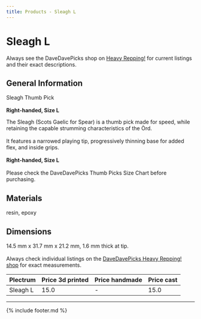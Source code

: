 ```yaml
---
title: Products - Sleagh L
---
```

# Sleagh L

Always see the DaveDavePicks shop on [Heavy Repping!](https://www.heavyrepping.com/store/shop/davedavepicks/) for current listings and their exact descriptions.

## General Information
Sleagh Thumb Pick<br/><br/>**Right-handed, Size L**

The Sleagh (Scots Gaelic for Spear) is a thumb pick made for speed, while retaining the capable strumming characteristics of the Òrd.<br/><br/>It features a narrowed playing tip, progressively thinning base for added flex, and inside grips.<br/><br/>**Right-handed, Size L**<br/><br/>Please check the DaveDavePicks Thumb Picks Size Chart before purchasing.

## Materials
resin, epoxy

## Dimensions
14.5 mm x 31.7 mm x 21.2 mm, 1.6 mm thick at tip.<br/><br/>Always check individual listings on the [DaveDavePicks Heavy Repping! shop](https://www.heavyrepping.com/shop/store/davedavepicks/) for exact measurements.

| **Plectrum**                                        | **Price 3d printed**   | **Price handmade**   | **Price cast**   |
|:----------------------------------------------------|:-----------------------|:---------------------|:-----------------|
| Sleagh L                                          | 15.0               | -             | 15.0         |

---

{% include footer.md %}